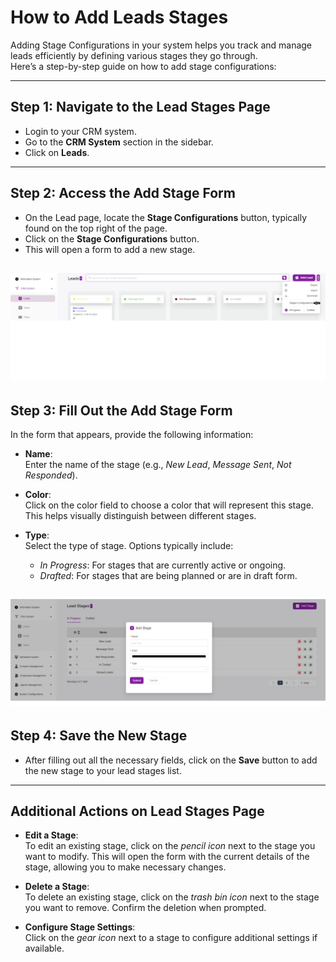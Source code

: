 # How to Add Leads Stages

Adding Stage Configurations in your system helps you track and manage leads efficiently by defining various stages they go through.  
Here’s a step-by-step guide on how to add stage configurations:

---

## Step 1: Navigate to the Lead Stages Page
- Login to your CRM system.  
- Go to the **CRM System** section in the sidebar.  
- Click on **Leads**.  

---

## Step 2: Access the Add Stage Form
- On the Lead page, locate the **Stage Configurations** button, typically found on the top right of the page.  
- Click on the **Stage Configurations** button.  
- This will open a form to add a new stage.  

![first image](./leadsstage1.webp)
---

## Step 3: Fill Out the Add Stage Form
In the form that appears, provide the following information:  

- **Name**:  
  Enter the name of the stage (e.g., *New Lead*, *Message Sent*, *Not Responded*).  

- **Color**:  
  Click on the color field to choose a color that will represent this stage. This helps visually distinguish between different stages.  

- **Type**:  
  Select the type of stage. Options typically include:  
  - *In Progress*: For stages that are currently active or ongoing.  
  - *Drafted*: For stages that are being planned or are in draft form.  

![second image](./leadsstage2.webp)
---

## Step 4: Save the New Stage
- After filling out all the necessary fields, click on the **Save** button to add the new stage to your lead stages list.  

---

## Additional Actions on Lead Stages Page

- **Edit a Stage**:  
  To edit an existing stage, click on the *pencil icon* next to the stage you want to modify. This will open the form with the current details of the stage, allowing you to make necessary changes.  

- **Delete a Stage**:  
  To delete an existing stage, click on the *trash bin icon* next to the stage you want to remove. Confirm the deletion when prompted.  

- **Configure Stage Settings**:  
  Click on the *gear icon* next to a stage to configure additional settings if available.  
